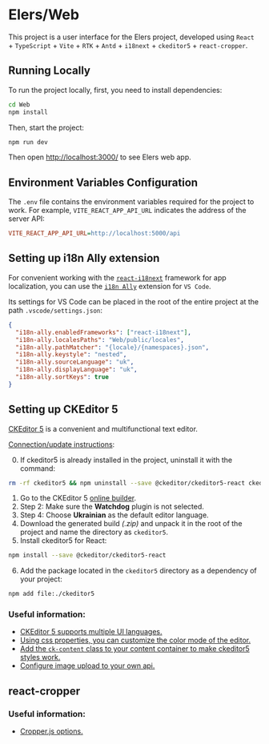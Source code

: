 # Elers/Web

This project is a user interface for the Elers project, developed using `React` + `TypeScript` + `Vite` + `RTK` + `Antd` + `i18next` + `ckeditor5` + `react-cropper`.

## Running Locally

To run the project locally, first, you need to install dependencies:

```sh
cd Web
npm install
```

Then, start the project:

```sh
npm run dev
```

Then open [http://localhost:3000/](http://localhost:3000/) to see Elers web app.

## Environment Variables Configuration

The `.env` file contains the environment variables required for the project to work. For example, `VITE_REACT_APP_API_URL` indicates the address of the server API:

```ini
VITE_REACT_APP_API_URL=http://localhost:5000/api
```

## Setting up i18n Ally extension

For convenient working with the [`react-i18next`](https://react.i18next.com/) framework for app localization, you can use the [`i18n Ally`](https://github.com/lokalise/i18n-ally) extension for `VS Code`.

Its settings for VS Code can be placed in the root of the entire project at the path `.vscode/settings.json`:

```json
{
  "i18n-ally.enabledFrameworks": ["react-i18next"],
  "i18n-ally.localesPaths": "Web/public/locales",
  "i18n-ally.pathMatcher": "{locale}/{namespaces}.json",
  "i18n-ally.keystyle": "nested",
  "i18n-ally.sourceLanguage": "uk",
  "i18n-ally.displayLanguage": "uk",
  "i18n-ally.sortKeys": true
}
```

## Setting up CKEditor 5

[CKEditor 5](https://ckeditor.com/docs/ckeditor5/latest/index.html) is a convenient and multifunctional text editor.

[Connection/update instructions](https://ckeditor.com/docs/ckeditor5/latest/installation/integrations/react/react.html#customizing-the-builds):

0. If ckeditor5 is already installed in the project, uninstall it with the command:

```sh
rm -rf ckeditor5 && npm uninstall --save @ckeditor/ckeditor5-react ckeditor5-custom-build
```

1. Go to the CKEditor 5 [online builder](https://ckeditor.com/ckeditor-5/online-builder/).
2. Step 2: Make sure the **Watchdog** plugin is not selected.
3. Step 4: Choose **Ukrainian** as the default editor language.
4. Download the generated build _(.zip)_ and unpack it in the root of the project and name the directory as `ckeditor5`.
5. Install ckeditor5 for React:

```sh
npm install --save @ckeditor/ckeditor5-react
```

6. Add the package located in the `ckeditor5` directory as a dependency of your project:

```sh
npm add file:./ckeditor5
```

### Useful information:

- [CKEditor 5 supports multiple UI languages.](https://ckeditor.com/docs/ckeditor5/latest/installation/integrations/react/react.html#localization)
- [Using css properties, you can customize the color mode of the editor.](https://ckeditor.com/docs/ckeditor5/latest/examples/framework/theme-customization.html)
- [Add the `ck-content` class to your content container to make ckeditor5 styles work.](https://ckeditor.com/docs/ckeditor5/latest/installation/advanced/content-styles.html#the-full-list-of-content-styles)
- [Configure image upload to your own api.](https://ckeditor.com/docs/ckeditor5/latest/features/images/image-upload/simple-upload-adapter.html)

## react-cropper

### Useful information:

- [Cropper.js options.](https://github.com/fengyuanchen/cropperjs?tab=readme-ov-file#options)
